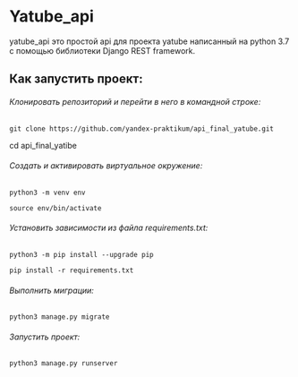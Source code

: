 # Yatube_api
yatube_api это простой api для проекта yatube написанный на python 3.7 c помощью библиотеки Django REST framework.

## Как запустить проект:
###### Клонировать репозиторий и перейти в него в командной строке:
```
git clone https://github.com/yandex-praktikum/api_final_yatube.git
```
cd api_final_yatibe
###### Cоздать и активировать виртуальное окружение:
```
python3 -m venv env
```
```
source env/bin/activate
```
###### Установить зависимости из файла requirements.txt:
```
python3 -m pip install --upgrade pip
```
```
pip install -r requirements.txt
```
###### Выполнить миграции:
```
python3 manage.py migrate
```
###### Запустить проект:
```
python3 manage.py runserver
```
